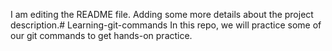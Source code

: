 I am editing the README file. Adding some more details about the project description.# Learning-git-commands
In this repo, we will practice some of our git commands to get hands-on practice.
